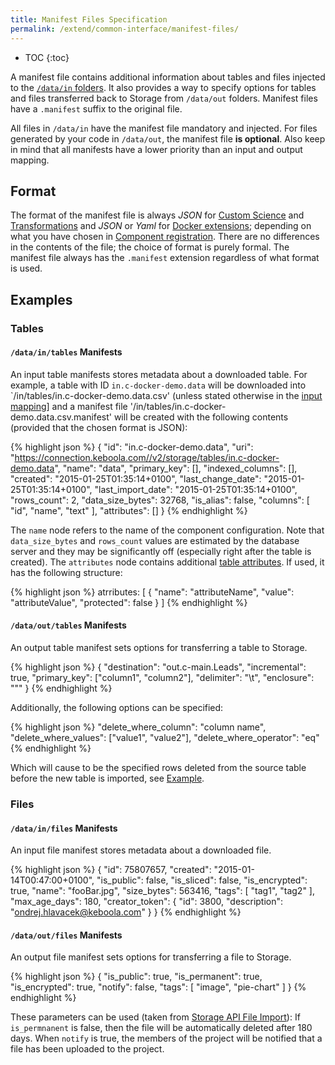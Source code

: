 ```yaml
---
title: Manifest Files Specification
permalink: /extend/common-interface/manifest-files/
---
```


* TOC
{:toc}

A manifest file contains additional information about tables and files injected to the 
[`/data/in` folders](/extend/common-interface/). 
It also provides a way to specify options for tables and files transferred back to Storage from `/data/out`
folders. Manifest files have a `.manifest` suffix to the original file.

All files in `/data/in` have the manifest file mandatory and injected. For files generated by your code 
in `/data/out`, the manifest file **is optional**. Also keep in mind that all manifests have a lower priority
than an input and output mapping.

## Format

The format of the manifest file is always *JSON* for [Custom Science](/extend/custom-science/)
and [Transformations](https://help.keboola.com/??) 
and *JSON* or *Yaml* for [Docker extensions](/extend/docker/); depending on what you have 
chosen in [Component registration](/extend/registration/).
There are no differences in the contents of the file; the choice of format is purely formal. The manifest
file always has the `.manifest` extension regardless of what format is used.

## Examples

### Tables

#### `/data/in/tables` Manifests
An input table manifests stores metadata about a downloaded table. For example, a table
with ID `in.c-docker-demo.data` will be downloaded into 
`/in/tables/in.c-docker-demo.data.csv' (unless stated otherwise in the 
[input mapping](/extend/common-interface/config-file/)] and a manifest file
'/in/tables/in.c-docker-demo.data.csv.manifest' will be created with the following 
contents (provided that the chosen format is JSON):

{% highlight json %}
{
    "id": "in.c-docker-demo.data",
    "uri": "https://connection.keboola.com//v2/storage/tables/in.c-docker-demo.data",
    "name": "data",
    "primary_key": [],
    "indexed_columns": [],
    "created": "2015-01-25T01:35:14+0100",
    "last_change_date": "2015-01-25T01:35:14+0100",
    "last_import_date": "2015-01-25T01:35:14+0100",
    "rows_count": 2,
    "data_size_bytes": 32768,
    "is_alias": false,
    "columns": [
        "id",
        "name",
        "text"
    ],
    "attributes": []
}
{% endhighlight %}

The `name` node refers to the name of the component configuration.
Note that `data_size_bytes` and `rows_count` values are estimated by the database server and they may be 
significantly off (especially right after the table is created). The `attributes` node contains
additional [table attributes](https://help.keboola.com/????). If used, it has the following structure:

{% highlight json %}
atrributes: [
    {
        "name": "attributeName",
        "value": "attributeValue",
        "protected": false
    }
]
{% endhighlight %}

#### `/data/out/tables` Manifests

An output table manifest sets options for transferring a table to Storage.

{% highlight json %}
{
    "destination": "out.c-main.Leads",
    "incremental": true,
    "primary_key": ["column1", "column2"],
    "delimiter": "\t",
    "enclosure": "\""
}
{% endhighlight %}
    
Additionally, the following options can be specified:

{% highlight json %}
"delete_where_column": "column name",
"delete_where_values": ["value1", "value2"],
"delete_where_operator": "eq"
{% endhighlight %}
    
Which will cause to be the specified rows deleted from the source table before the new 
table is imported, see [Example](/extend/common-interface/config-file/#output-mapping-delete-rows).

### Files

#### `/data/in/files` Manifests

An input file manifest stores metadata about a downloaded file.

{% highlight json %}
{
    "id": 75807657,
    "created": "2015-01-14T00:47:00+0100",
    "is_public": false,
    "is_sliced": false,
    "is_encrypted": true,
    "name": "fooBar.jpg",
    "size_bytes": 563416,
    "tags": [
        "tag1",
        "tag2"
    ],
    "max_age_days": 180,
    "creator_token": {
        "id": 3800,
        "description": "ondrej.hlavacek@keboola.com"
    }
}
{% endhighlight %}

#### `/data/out/files` Manifests

An output file manifest sets options for transferring a file to Storage.

{% highlight json %}
{
    "is_public": true,
    "is_permanent": true,
    "is_encrypted": true,
    "notify": false,
    "tags": [
        "image",
        "pie-chart"
    ]
}
{% endhighlight %}

These parameters can be used (taken from [Storage API File Import](http://docs.keboola.apiary.io/#files)):
If `is_permnanent` is false, then the file will be automatically deleted after 180 days. When `notify` is
true, the members of the project will be notified that a file has been uploaded to the project.

